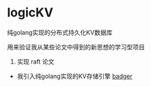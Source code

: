 # logicKV
纯golang实现的分布式持久化KV数据库

用来验证我从某些论文中得到的新思想的学习型项目

1. 实现 raft 论文
  * 我引入纯golang实现的KV存储引擎 [badger](!https://github.com/dgraph-io/badger) 

